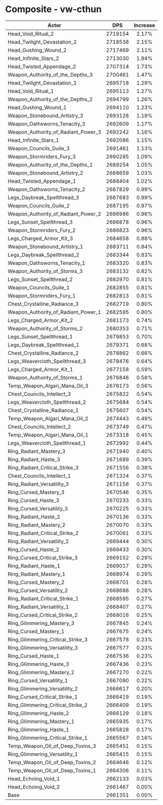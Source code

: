 # Composite - vw-cthun
| Actor | DPS | Increase |
|---|:---:|:---:|
|Head_Void_Ritual_2|2719154|2.17%|
|Head_Twilight_Devastation_2|2718538|2.15%|
|Head_Gushing_Wound_2|2717469|2.11%|
|Head_Infinite_Stars_2|2713030|1.94%|
|Head_Twisted_Appendage_2|2707314|1.73%|
|Weapon_Authority_of_the_Depths_3|2700461|1.47%|
|Head_Twilight_Devastation_1|2695718|1.29%|
|Head_Void_Ritual_1|2695113|1.27%|
|Weapon_Authority_of_the_Depths_2|2694799|1.26%|
|Head_Gushing_Wound_1|2694110|1.23%|
|Weapon_Stonebound_Artistry_3|2693128|1.19%|
|Weapon_Oathsworns_Tenacity_3|2692609|1.17%|
|Weapon_Authority_of_Radiant_Power_3|2692242|1.16%|
|Head_Infinite_Stars_1|2692086|1.15%|
|Weapon_Councils_Guile_3|2691461|1.13%|
|Weapon_Stormriders_Fury_3|2690285|1.09%|
|Weapon_Authority_of_the_Depths_1|2689254|1.05%|
|Weapon_Stonebound_Artistry_2|2688659|1.03%|
|Head_Twisted_Appendage_1|2688404|1.02%|
|Weapon_Oathsworns_Tenacity_2|2687829|0.99%|
|Legs_Daybreak_Spellthread_3|2687683|0.99%|
|Weapon_Councils_Guile_2|2687195|0.97%|
|Weapon_Authority_of_Radiant_Power_2|2686986|0.96%|
|Legs_Sunset_Spellthread_3|2686878|0.96%|
|Weapon_Stormriders_Fury_2|2686823|0.96%|
|Legs_Charged_Armor_Kit_3|2684658|0.88%|
|Weapon_Stonebound_Artistry_1|2683711|0.84%|
|Legs_Daybreak_Spellthread_2|2683344|0.83%|
|Weapon_Oathsworns_Tenacity_1|2683320|0.83%|
|Weapon_Authority_of_Storms_3|2683132|0.82%|
|Legs_Sunset_Spellthread_2|2682970|0.81%|
|Weapon_Councils_Guile_1|2682855|0.81%|
|Weapon_Stormriders_Fury_1|2682813|0.81%|
|Chest_Crystalline_Radiance_3|2682719|0.80%|
|Weapon_Authority_of_Radiant_Power_1|2682595|0.80%|
|Legs_Charged_Armor_Kit_2|2681173|0.74%|
|Weapon_Authority_of_Storms_2|2680353|0.71%|
|Legs_Sunset_Spellthread_1|2679853|0.70%|
|Legs_Daybreak_Spellthread_1|2679371|0.68%|
|Chest_Crystalline_Radiance_2|2678862|0.66%|
|Legs_Weavercloth_Spellthread_3|2678476|0.64%|
|Legs_Charged_Armor_Kit_1|2677158|0.59%|
|Weapon_Authority_of_Storms_1|2676846|0.58%|
|Temp_Weapon_Algari_Mana_Oil_3|2676173|0.56%|
|Chest_Councils_Intellect_3|2675822|0.54%|
|Legs_Weavercloth_Spellthread_2|2675684|0.54%|
|Chest_Crystalline_Radiance_1|2675607|0.54%|
|Temp_Weapon_Algari_Mana_Oil_2|2674443|0.49%|
|Chest_Councils_Intellect_2|2673749|0.47%|
|Temp_Weapon_Algari_Mana_Oil_1|2673318|0.45%|
|Legs_Weavercloth_Spellthread_1|2672992|0.44%|
|Ring_Radiant_Mastery_3|2671940|0.40%|
|Ring_Radiant_Haste_3|2671689|0.39%|
|Ring_Radiant_Critical_Strike_3|2671556|0.38%|
|Chest_Councils_Intellect_1|2671324|0.37%|
|Ring_Radiant_Versatility_3|2671158|0.37%|
|Ring_Cursed_Mastery_3|2670546|0.35%|
|Ring_Cursed_Haste_3|2670233|0.33%|
|Ring_Cursed_Versatility_3|2670225|0.33%|
|Ring_Radiant_Haste_2|2670136|0.33%|
|Ring_Radiant_Mastery_2|2670070|0.33%|
|Ring_Radiant_Critical_Strike_2|2670061|0.33%|
|Ring_Radiant_Versatility_2|2669444|0.30%|
|Ring_Cursed_Haste_2|2669433|0.30%|
|Ring_Cursed_Critical_Strike_3|2669152|0.29%|
|Ring_Radiant_Haste_1|2669017|0.29%|
|Ring_Radiant_Mastery_1|2668974|0.29%|
|Ring_Cursed_Mastery_2|2668701|0.28%|
|Ring_Cursed_Versatility_2|2668688|0.28%|
|Ring_Radiant_Critical_Strike_1|2668595|0.27%|
|Ring_Radiant_Versatility_1|2668407|0.27%|
|Ring_Cursed_Critical_Strike_2|2668016|0.25%|
|Ring_Glimmering_Mastery_3|2667845|0.24%|
|Ring_Cursed_Mastery_1|2667675|0.24%|
|Ring_Glimmering_Critical_Strike_3|2667578|0.23%|
|Ring_Glimmering_Versatility_3|2667577|0.23%|
|Ring_Cursed_Haste_1|2667536|0.23%|
|Ring_Glimmering_Haste_3|2667436|0.23%|
|Ring_Glimmering_Mastery_2|2667270|0.22%|
|Ring_Cursed_Versatility_1|2667090|0.22%|
|Ring_Glimmering_Versatility_2|2666617|0.20%|
|Ring_Cursed_Critical_Strike_1|2666419|0.19%|
|Ring_Glimmering_Critical_Strike_2|2666409|0.19%|
|Ring_Glimmering_Haste_2|2666129|0.18%|
|Ring_Glimmering_Mastery_1|2665935|0.17%|
|Ring_Glimmering_Haste_1|2665828|0.17%|
|Ring_Glimmering_Critical_Strike_1|2665567|0.16%|
|Temp_Weapon_Oil_of_Deep_Toxins_3|2665451|0.15%|
|Ring_Glimmering_Versatility_1|2665415|0.15%|
|Temp_Weapon_Oil_of_Deep_Toxins_2|2664646|0.12%|
|Temp_Weapon_Oil_of_Deep_Toxins_1|2664306|0.11%|
|Head_Echoing_Void_1|2662133|0.03%|
|Head_Echoing_Void_2|2661467|0.00%|
|Base|2661351|0.00%|
